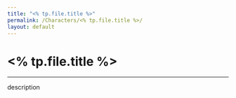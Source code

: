 ```yaml
---
title: "<% tp.file.title %>"
permalink: /Characters/<% tp.file.title %>/
layout: default
---
```

# <% tp.file.title %>
---
description